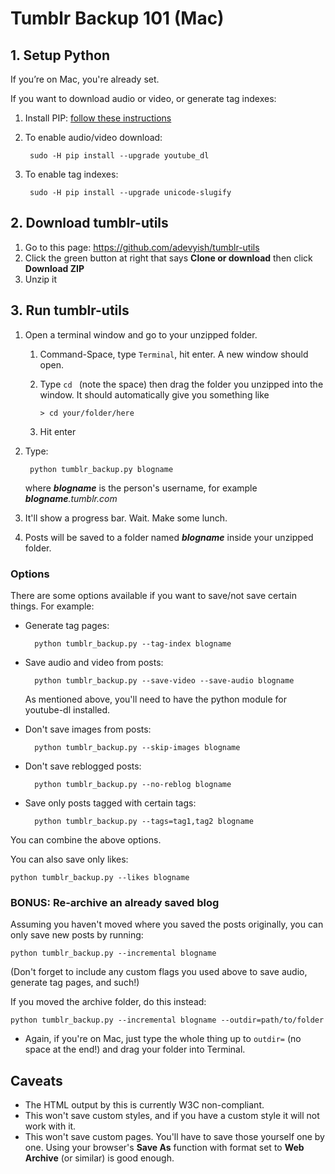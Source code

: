 # Tumblr Backup 101 (Mac)

## 1. Setup Python

If you’re on Mac, you're already set.

If you want to download audio or video, or generate tag indexes:

1. Install PIP: [follow these instructions](https://pip.pypa.io/en/stable/installing/)
2. To enable audio/video download:

		sudo -H pip install --upgrade youtube_dl

3. To enable tag indexes:

		sudo -H pip install --upgrade unicode-slugify

## 2. Download tumblr-utils

1. Go to this page: https://github.com/adevyish/tumblr-utils
2. Click the green button at right that says **Clone or download** then click **Download ZIP**
3. Unzip it

## 3. Run tumblr-utils

1. Open a terminal window and go to your unzipped folder.

	1. Command-Space, type `Terminal`, hit enter. A new window should open.
	2. Type `cd ` (note the space) then drag the folder you unzipped into the window. It should automatically give you something like

		```> cd your/folder/here```

	3. Hit enter

2. Type:

		python tumblr_backup.py blogname

	where ***blogname*** is the person's username, for example ***blogname**.tumblr.com*

3. It'll show a progress bar. Wait. Make some lunch.
4. Posts will be saved to a folder named ***blogname*** inside your unzipped folder.

### Options

There are some options available if you want to save/not save certain things. For example:

* Generate tag pages:

		python tumblr_backup.py --tag-index blogname

* Save audio and video from posts:

		python tumblr_backup.py --save-video --save-audio blogname

	As mentioned above, you'll need to have the python module for youtube-dl installed.

* Don't save images from posts:

		python tumblr_backup.py --skip-images blogname

* Don't save reblogged posts:

		python tumblr_backup.py --no-reblog blogname

* Save only posts tagged with certain tags:

		python tumblr_backup.py --tags=tag1,tag2 blogname

You can combine the above options.

You can also save only likes:

	python tumblr_backup.py --likes blogname

### BONUS: Re-archive an already saved blog

Assuming you haven't moved where you saved the posts originally, you can only save new posts by running:

	python tumblr_backup.py --incremental blogname

(Don't forget to include any custom flags you used above to save audio, generate tag pages, and such!)

If you moved the archive folder, do this instead:

	python tumblr_backup.py --incremental blogname --outdir=path/to/folder

* Again, if you're on Mac, just type the whole thing up to `outdir=` (no space at the end!) and drag your folder into Terminal.

## Caveats

* The HTML output by this is currently W3C non-compliant.
* This won't save custom styles, and if you have a custom style it will not work with it.
* This won't save custom pages. You'll have to save those yourself one by one. Using your browser's **Save As** function with format set to **Web Archive** (or similar) is good enough.
